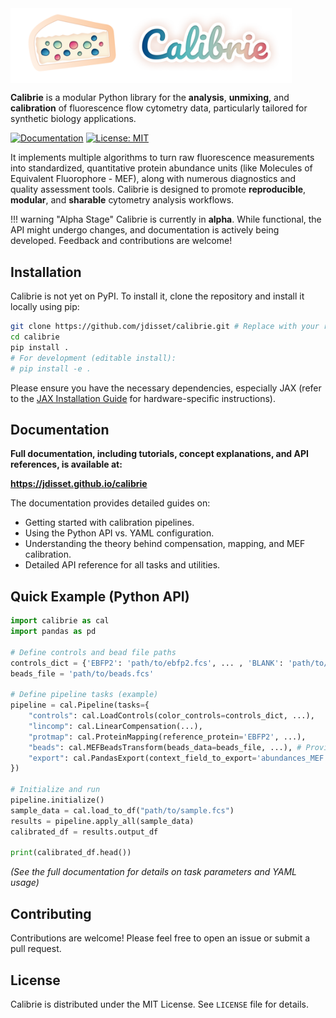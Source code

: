 <img src="docs/assets/calibrie_horizontal.png" alt="Calibrie Logo" width="450" style="vertical-align: bottom;">

**Calibrie** is a modular Python library for the **analysis**, **unmixing**, and **calibration** of fluorescence flow cytometry data, particularly tailored for synthetic biology applications.

[![Documentation](https://img.shields.io/badge/docs-latest-blue.svg)](https://jdisset.github.io/calibrie/)
[![License: MIT](https://img.shields.io/badge/License-MIT-yellow.svg)](https://opensource.org/licenses/MIT)

<!-- Add other badges as relevant (e.g., PyPI version, build status) -->

It implements multiple algorithms to turn raw fluorescence measurements into standardized, quantitative protein abundance units (like Molecules of Equivalent Fluorophore - MEF), along with numerous diagnostics and quality assessment tools. Calibrie is designed to promote **reproducible**, **modular**, and **sharable** cytometry analysis workflows.

!!! warning "Alpha Stage"
Calibrie is currently in **alpha**. While functional, the API might undergo changes, and documentation is actively being developed. Feedback and contributions are welcome!

## Installation

Calibrie is not yet on PyPI. To install it, clone the repository and install it locally using pip:

```bash
git clone https://github.com/jdisset/calibrie.git # Replace with your repo URL if different
cd calibrie
pip install .
# For development (editable install):
# pip install -e .
```

Please ensure you have the necessary dependencies, especially JAX (refer to the [JAX Installation Guide](https://github.com/google/jax#installation) for hardware-specific instructions).

## Documentation

**Full documentation, including tutorials, concept explanations, and API references, is available at:**

**https://jdisset.github.io/calibrie**

The documentation provides detailed guides on:

- Getting started with calibration pipelines.
- Using the Python API vs. YAML configuration.
- Understanding the theory behind compensation, mapping, and MEF calibration.
- Detailed API reference for all tasks and utilities.

## Quick Example (Python API)

```python
import calibrie as cal
import pandas as pd

# Define controls and bead file paths
controls_dict = {'EBFP2': 'path/to/ebfp2.fcs', ... , 'BLANK': 'path/to/blank.fcs'}
beads_file = 'path/to/beads.fcs'

# Define pipeline tasks (example)
pipeline = cal.Pipeline(tasks={
    "controls": cal.LoadControls(color_controls=controls_dict, ...),
    "lincomp": cal.LinearCompensation(...),
    "protmap": cal.ProteinMapping(reference_protein='EBFP2', ...),
    "beads": cal.MEFBeadsTransform(beads_data=beads_file, ...), # Provides context for protmap
    "export": cal.PandasExport(context_field_to_export='abundances_MEF')
})

# Initialize and run
pipeline.initialize()
sample_data = cal.load_to_df("path/to/sample.fcs")
results = pipeline.apply_all(sample_data)
calibrated_df = results.output_df

print(calibrated_df.head())
```

_(See the full documentation for details on task parameters and YAML usage)_

## Contributing

Contributions are welcome! Please feel free to open an issue or submit a pull request.

## License

Calibrie is distributed under the MIT License. See `LICENSE` file for details.

